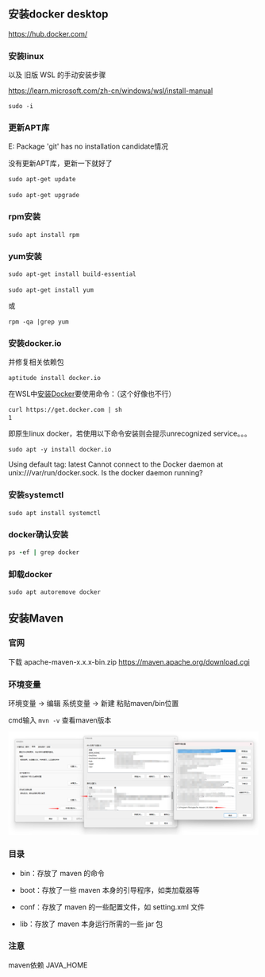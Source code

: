## 安装docker desktop

https://hub.docker.com/



### 安装linux

以及 旧版 WSL 的手动安装步骤

https://learn.microsoft.com/zh-cn/windows/wsl/install-manual

```
sudo -i
```



### 更新APT库

E: Package 'git' has no installation candidate情况

没有更新APT库，更新一下就好了

```
sudo apt-get update 

sudo apt-get upgrade
```



### rpm安装

```
sudo apt install rpm
```



### yum安装

```
sudo apt-get install build-essential

sudo apt-get install yum
```

或

```
rpm -qa |grep yum
```



### 安装docker.io

并修复相关依赖包

```
aptitude install docker.io
```



在WSL中[安装Docker](https://so.csdn.net/so/search?q=安装Docker&spm=1001.2101.3001.7020)要使用命令：（这个好像也不行）

```
curl https://get.docker.com | sh
1
```

即原生linux docker，若使用以下命令安装则会提示unrecognized service。。。

```
sudo apt -y install docker.io
```



Using default tag: latest
Cannot connect to the Docker daemon at unix:///var/run/docker.sock. Is the docker daemon running?



### 安装systemctl

```text
sudo apt install systemctl
```



### docker确认安装

```ruby
ps -ef | grep docker
```



### 卸载docker

```
sudo apt autoremove docker
```



## 安装Maven

### 官网

下载 apache-maven-x.x.x-bin.zip https://maven.apache.org/download.cgi

### 环境变量

环境变量 -> 编辑 系统变量 -> 新建 粘贴maven/bin位置

cmd输入 `mvn -v` 查看maven版本

![maven配置](maven配置.png)

### 目录

  - bin：存放了 maven 的命令

  - boot：存放了一些 maven 本身的引导程序，如类加载器等

  - conf：存放了 maven 的一些配置文件，如 setting.xml 文件

  - lib：存放了 maven 本身运行所需的一些 jar 包

### 注意

maven依赖 JAVA_HOME
